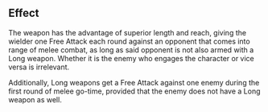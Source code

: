 ## Effect
The weapon has the advantage of superior length and reach, giving the wielder one Free Attack each round against an opponent that comes into range of melee combat, as long as said opponent is not also armed with a Long weapon. Whether it is the enemy who engages the character or vice versa is irrelevant.

Additionally, Long weapons get a Free Attack against one enemy during the first round of melee go-time, provided that the enemy does not have a Long weapon as well.